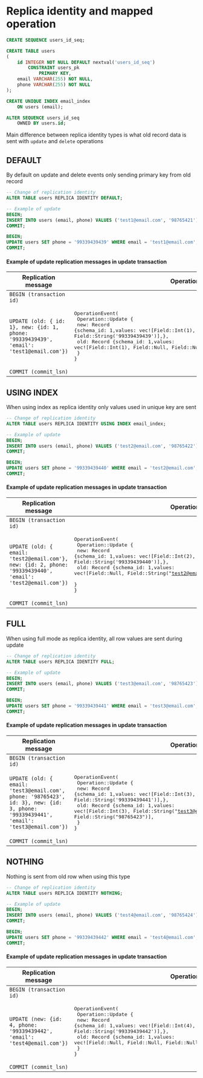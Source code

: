 
# Replica identity and mapped operation

```sql
CREATE SEQUENCE users_id_seq;

CREATE TABLE users
(
    id INTEGER NOT NULL DEFAULT nextval('users_id_seq')
        CONSTRAINT users_pk
            PRIMARY KEY,
    email VARCHAR(255) NOT NULL,
    phone VARCHAR(255) NOT NULL 
);

CREATE UNIQUE INDEX email_index
    ON users (email);

ALTER SEQUENCE users_id_seq
    OWNED BY users.id;

```
Main difference between replica identity types is what old record data is sent with `update` and `delete` operations

## DEFAULT
By default on update and delete events only sending primary key from old record

```sql
-- Change of replication identity
ALTER TABLE users REPLICA IDENTITY DEFAULT;
```

```sql
-- Example of update
BEGIN;
INSERT INTO users (email, phone) VALUES ('test1@email.com', '98765421');
COMMIT;

BEGIN;
UPDATE users SET phone = '99339439439' WHERE email = 'test1@email.com';
COMMIT;
```


#### Example of update replication messages in update transaction

| Replication message                                                                          | Operation                                                                                                                                                                                                                                                                               |
|----------------------------------------------------------------------------------------------|-----------------------------------------------------------------------------------------------------------------------------------------------------------------------------------------------------------------------------------------------------------------------------------------|
| `BEGIN (transaction id)`                                                                     |                                                                                                                                                                                                                                                                                         |
| ```UPDATE (old: { id: 1}, new: {id: 1, phone: '99339439439', 'email': 'test1@email.com'})``` | <pre>OperationEvent(<br>  Operation::Update {<br>    new: Record {schema_id: 1,values: vec![Field::Int(1), Field::String('test1@email.com'), Field::String('99339439439')],},<br>    old: Record {schema_id: 1,values: vec![Field::Int(1), Field::Null, Field::Null],<br>  }<br>}</pre> |
| `COMMIT (commit_lsn)`                                                                        |                                                                                                                                                                                                                                                                                         |

## USING INDEX
When using index as replica identity only values used in unique key are sent

```sql
-- Change of replication identity
ALTER TABLE users REPLICA IDENTITY USING INDEX email_index;
```

```sql
-- Example of update
BEGIN;
INSERT INTO users (email, phone) VALUES ('test2@email.com', '98765422');
COMMIT;

BEGIN;
UPDATE users SET phone = '99339439440' WHERE email = 'test2@email.com';
COMMIT;
```

#### Example of update replication messages in update transaction

| Replication message                                                                                             | Operation                                                                                                                                                                                                                                                                                                  |
|-----------------------------------------------------------------------------------------------------------------|------------------------------------------------------------------------------------------------------------------------------------------------------------------------------------------------------------------------------------------------------------------------------------------------------------|
| `BEGIN (transaction id)`                                                                                        |                                                                                                                                                                                                                                                                                                            |
| ```UPDATE (old: { email: 'test2@email.com'}, new: {id: 2, phone: '99339439440', 'email': 'test2@email.com'})``` | <pre>OperationEvent(<br>  Operation::Update {<br>    new: Record {schema_id: 1,values: vec![Field::Int(2), Field::String('test2@email.com'), Field::String('99339439440')],},<br>    old: Record {schema_id: 1,values: vec![Field::Null, Field::String("test2@email.com"), Field::Null],<br>  }<br>}</pre> |
| `COMMIT (commit_lsn)`                                                                                           |                                                                                                                                                                                                                                                                                                            |


## FULL
When using full mode as replica identity, all row values are sent during update
```sql
-- Change of replication identity
ALTER TABLE users REPLICA IDENTITY FULL;
```

```sql
-- Example of update
BEGIN;
INSERT INTO users (email, phone) VALUES ('test3@email.com', '98765423');
COMMIT;

BEGIN;
UPDATE users SET phone = '99339439441' WHERE email = 'test3@email.com';
COMMIT;
```

#### Example of update replication messages in update transaction

| Replication message                                                                                                                       | Operation                                                                                                                                                                                                                                                                                                                  |
|-------------------------------------------------------------------------------------------------------------------------------------------|----------------------------------------------------------------------------------------------------------------------------------------------------------------------------------------------------------------------------------------------------------------------------------------------------------------------------|
| `BEGIN (transaction id)`                                                                                                                  |                                                                                                                                                                                                                                                                                                                            |
| ```UPDATE (old: { email: 'test3@email.com', phone: '98765423', id: 3}, new: {id: 3, phone: '99339439441', 'email': 'test3@email.com'})``` | <pre>OperationEvent(<br>  Operation::Update {<br>    new: Record {schema_id: 1,values: vec![Field::Int(3), Field::String('test3@email.com'), Field::String('99339439441')],},<br>    old: Record {schema_id: 1,values: vec![Field::Int(3), Field::String("test3@email.com"), Field::String("98765423")],<br>  }<br>}</pre> |
| `COMMIT (commit_lsn)`                                                                                                                     |                                                                                                                                                                                                                                                                                                                            |



## NOTHING
Nothing is sent from old row when using this type

```sql
-- Change of replication identity
ALTER TABLE users REPLICA IDENTITY NOTHING;
```

```sql
-- Example of update
BEGIN;
INSERT INTO users (email, phone) VALUES ('test4@email.com', '98765424');
COMMIT;

BEGIN;
UPDATE users SET phone = '99339439442' WHERE email = 'test4@email.com';
COMMIT;
```

#### Example of update replication messages in update transaction

| Replication message                                                           | Operation                                                                                                                                                                                                                                                                             |
|-------------------------------------------------------------------------------|---------------------------------------------------------------------------------------------------------------------------------------------------------------------------------------------------------------------------------------------------------------------------------------|
| `BEGIN (transaction id)`                                                      |                                                                                                                                                                                                                                                                                       |
| ```UPDATE (new: {id: 4, phone: '99339439442', 'email': 'test4@email.com'})``` | <pre>OperationEvent(<br>  Operation::Update {<br>    new: Record {schema_id: 1,values: vec![Field::Int(4), Field::String('test4@email.com'), Field::String('99339439442')],},<br>    old: Record {schema_id: 1,values: vec![Field::Null, Field::Null, Field::Null],<br>  }<br>}</pre> |
| `COMMIT (commit_lsn)`                                                         |                                                                                                                                                                                                                                                                                       |

